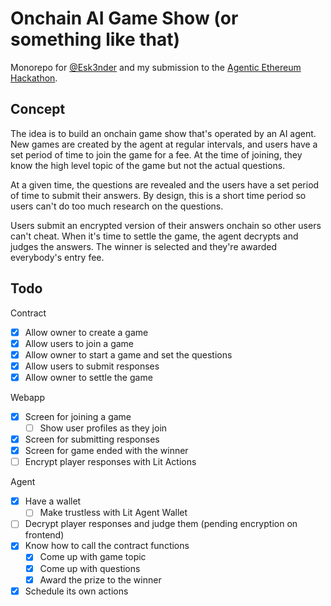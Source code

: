 # Onchain AI Game Show (or something like that)

Monorepo for [@Esk3nder](https://x.com/Esk3nder) and my submission to the [Agentic Ethereum Hackathon](https://ethglobal.com/events/agents).

## Concept

The idea is to build an onchain game show that's operated by an AI agent. New games are created by the agent at regular intervals, and users have a set period of time to join the game for a fee. At the time of joining, they know the high level topic of the game but not the actual questions.

At a given time, the questions are revealed and the users have a set period of time to submit their answers. By design, this is a short time period so users can't do too much research on the questions.

Users submit an encrypted version of their answers onchain so other users can't cheat. When it's time to settle the game, the agent decrypts and judges the answers. The winner is selected and they're awarded everybody's entry fee.

## Todo

Contract

- [x] Allow owner to create a game
- [x] Allow users to join a game
- [x] Allow owner to start a game and set the questions
- [x] Allow users to submit responses
- [x] Allow owner to settle the game

Webapp

- [x] Screen for joining a game
  - [ ] Show user profiles as they join
- [x] Screen for submitting responses
- [x] Screen for game ended with the winner
- [ ] Encrypt player responses with Lit Actions

Agent

- [x] Have a wallet
  - [ ] Make trustless with Lit Agent Wallet
- [ ] Decrypt player responses and judge them (pending encryption on frontend)
- [x] Know how to call the contract functions
  - [x] Come up with game topic
  - [x] Come up with questions
  - [x] Award the prize to the winner
- [x] Schedule its own actions
